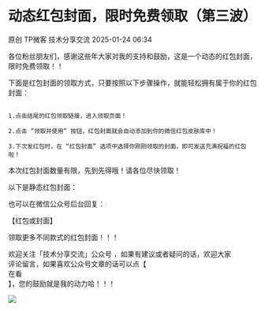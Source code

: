 #  动态红包封面，限时免费领取（第三波）   
原创 TP微客  技术分享交流   2025-01-24 06:34  
  
各位粉丝朋友们，感谢这些年大家对我的支持和鼓励，这是一个动态的红包封面，限时免费领取！！  
  
下面是红包封面的领取方式，只要按照以下步骤操作，就能轻松拥有属于你的红包封面：  
```

1.点击结尾的红包领取链接，进入领取页面！

2.点击 “领取并使用” 按钮，红包封面就会自动添加到你的微信红包皮肤库中！

3.下次发红包时，在 “红包封面” 选项中选择你刚刚领取的封面，即可发送充满祝福的红包啦！
```  
  
本次红包封面数量有限，先到先得哦！请各位尽快领取！  
  
  
  
  
以下是静态红包封面：  
  
  
  
  
  
  
也可以在微信公众号后台回复：  
  
【红包或封面】  
  
领取更多不同款式的红包封面！！！  
  
  
  
  
欢迎关注「技术分享交流」公众号 ，如果有建议或者疑问的话，欢迎大家  
评论留言，如果喜欢公众号文章的话可以点【  
在看  
】，您的鼓励就是我的动力哈！！！  
  
![](https://mmbiz.qpic.cn/mmbiz_png/EwzDib7ziaFFOwrEzwV7zHbxoSXrIuJy9WO7tcX25icxbVLyJpYVqmcgJB9UiafFkTah8KZqiaPWPSu2DKgJJcYHO0Q/640?wx_fmt=png&from=appmsg "")  
  
  
  
  
  
